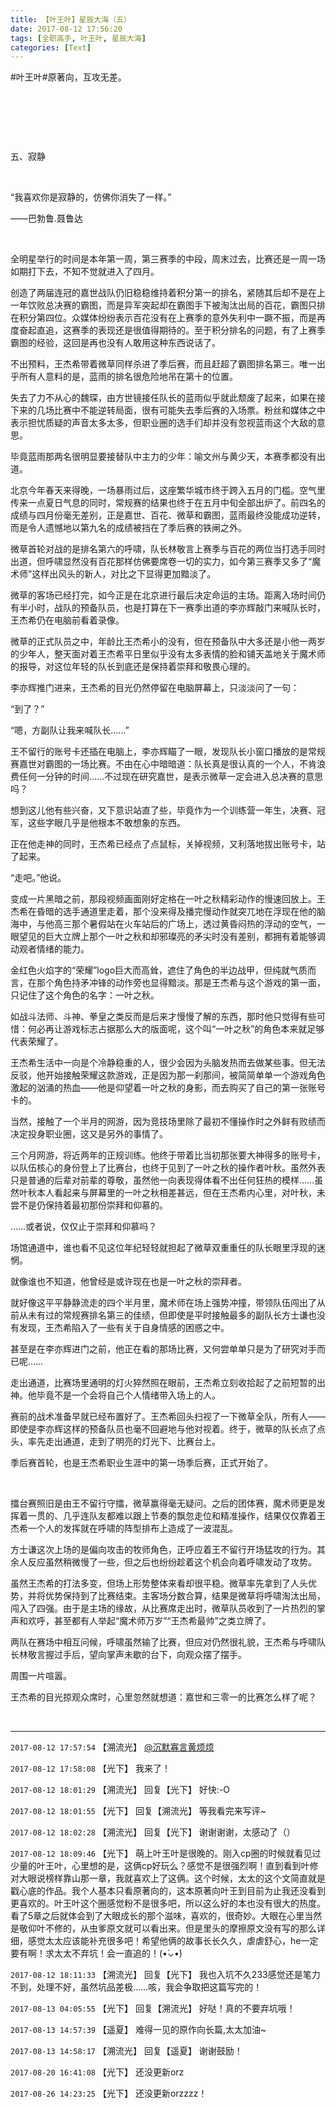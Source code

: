 ```yaml
---
title: 【叶王叶】星辰大海（五）
date: 2017-08-12 17:56:20
tags: [全职高手, 叶王叶, 星辰大海]
categories: [Text]
---
```


<p dir="ltr"  >#叶王叶#原著向，互攻无差。</p> 
<p dir="ltr"  >&nbsp;</p> 
<p dir="ltr"  >&nbsp;</p> 
<p dir="ltr"  >&nbsp;</p> 
<p dir="ltr"  >五、寂静</p> 
<p dir="ltr"  >&nbsp;</p> 
<p dir="ltr"  >“我喜欢你是寂静的，仿佛你消失了一样。”</p> 
<p dir="ltr"  >——巴勃鲁.聂鲁达</p> 
<p dir="ltr"  >&nbsp;</p> 
<p dir="ltr"  >全明星举行的时间是本年第一周，第三赛季的中段，周末过去，比赛还是一周一场如期打下去，不知不觉就进入了四月。</p> 
<p dir="ltr"  >创造了两届连冠的嘉世战队仍旧稳稳维持着积分第一的排名，紧随其后却不是在上一年饮败总决赛的霸图，而是异军突起却在霸图手下被淘汰出局的百花，霸图只排在积分第四位。众媒体纷纷表示百花没有在上赛季的意外失利中一蹶不振，而是再度奋起直追，这赛季的表现还是很值得期待的。至于积分排名的问题，有了上赛季霸图的经验，这回是再也没有人敢用这种东西说话了。</p> 
<p dir="ltr"  >不出预料，王杰希带着微草同样杀进了季后赛，而且赶超了霸图排名第三。唯一出乎所有人意料的是，蓝雨的排名很危险地吊在第十的位置。</p> 
<p dir="ltr"  >失去了力不从心的魏琛，由方世镜接任队长的蓝雨似乎就此颓废了起来，如果在接下来的几场比赛中不能逆转局面，很有可能失去季后赛的入场票。粉丝和媒体之中表示担忧质疑的声音太多太多，但职业圈的选手们却并没有忽视蓝雨这个大敌的意思。</p> 
<p dir="ltr"  >毕竟蓝雨那两名很明显要接替队中主力的少年：喻文州与黄少天，本赛季都没有出道。</p> 
<p dir="ltr"  >北京今年春天来得晚，一场暴雨过后，这座繁华城市终于跨入五月的门槛。空气里传来一点夏日气息的同时，常规赛的结果也终于在五月中旬全部出炉了。前四名的成绩与四月份毫无差别，正是嘉世、百花、微草和霸图，蓝雨最终没能成功逆转，而是令人遗憾地以第九名的成绩被挡在了季后赛的铁闸之外。</p> 
<p dir="ltr"  >微草首轮对战的是排名第六的呼啸，队长林敬言上赛季与百花的两位当打选手同时出道，但呼啸显然没有百花那样仿佛要席卷一切的实力，如今第三赛季又多了“魔术师”这样出风头的新人，对比之下显得更加黯淡了。</p> 
<p dir="ltr"  >微草的客场已经打完，如今正是在北京进行最后决定命运的主场。距离入场时间仍有半小时，战队的预备队员，也是打算在下一赛季出道的李亦辉敲门来喊队长时，王杰希仍在电脑前看着录像。</p> 
<p dir="ltr"  >微草的正式队员之中，年龄比王杰希小的没有，但在预备队中大多还是小他一两岁的少年人，整天面对着王杰希平日里似乎没有太多表情的脸和铺天盖地关于魔术师的报导，对这位年轻的队长到底还是保持着崇拜和敬畏心理的。</p> 
<p dir="ltr"  >李亦辉推门进来，王杰希的目光仍然停留在电脑屏幕上，只淡淡问了一句：</p> 
<p dir="ltr"  >“到了？”</p> 
<p dir="ltr"  >“嗯，方副队让我来喊队长……”</p> 
<p dir="ltr"  >王不留行的账号卡还插在电脑上，李亦辉瞄了一眼，发现队长小窗口播放的是常规赛嘉世对霸图的一场比赛。不由在心中暗暗道：队长真是很认真的一个人，不肯浪费任何一分钟的时间……不过现在研究嘉世，是表示微草一定会进入总决赛的意思吗？</p> 
<p dir="ltr"  >想到这儿他有些兴奋，又下意识站直了些，毕竟作为一个训练营一年生，决赛、冠军，这些字眼几乎是他根本不敢想象的东西。</p> 
<p dir="ltr"  >正在他走神的同时，王杰希已经点了点鼠标，关掉视频，又利落地拔出账号卡，站了起来。</p> 
<p dir="ltr"  >“走吧。”他说。</p> 
<p dir="ltr"  >变成一片黑暗之前，那段视频画面刚好定格在一叶之秋精彩动作的慢速回放上。王杰希在昏暗的选手通道里走着，那个没来得及播完慢动作就突兀地在浮现在他的脑海中，与他高三那个暑假站在火车站后的广场上，透过黄昏闷热的浮动的空气，一眼望见的巨大立牌上那个一叶之秋和却邪璨亮的矛尖时没有差别，都拥有着能够调动观者情绪的能力。</p> 
<p dir="ltr"  >金红色火焰字的“荣耀”logo巨大而高耸，遮住了角色的半边战甲，但纯就气质而言，在那个角色持矛冲锋的动作旁也显得黯淡。那是王杰希与这个游戏的第一面，只记住了这个角色的名字：一叶之秋。</p> 
<p dir="ltr"  >如战斗法师、斗神、拳皇之类反而是后来才慢慢了解的东西，那时他只觉得有些可惜：何必再让游戏标志占据那么大的版面呢，这个叫“一叶之秋”的角色本来就足够代表荣耀了。</p> 
<p dir="ltr"  >王杰希生活中一向是个冷静稳重的人，很少会因为头脑发热而去做某些事。但无法反驳，他开始接触荣耀这款游戏，正是因为那一刹那间，被简简单单一个游戏角色激起的汹涌的热血——他是仰望着一叶之秋的身影，而去购买了自己的第一张账号卡的。</p> 
<p dir="ltr"  >当然，接触了一个半月的网游，因为竞技场里除了最初不懂操作时之外鲜有败绩而决定投身职业圈，这又是另外的事情了。</p> 
<p dir="ltr"  >三个月网游，将近两年的正规训练。他终于带着比当初那张要大神得多的账号卡，以队伍核心的身份登上了比赛台，也终于见到了一叶之秋的操作者叶秋。虽然外表只是普通的后辈对前辈的尊敬，虽然他一向表现得体看不出任何狂热的模样……虽然叶秋本人看起来与屏幕里的一叶之秋相差甚远，但在王杰希内心里，对叶秋，未尝不是仍保持着最初那份崇拜和仰慕的。</p> 
<p dir="ltr"  >……或者说，仅仅止于崇拜和仰慕吗？</p> 
<p dir="ltr"  >场馆通道中，谁也看不见这位年纪轻轻就担起了微草双重重任的队长眼里浮现的迷惘。</p> 
<p dir="ltr"  >就像谁也不知道，他曾经是或许现在也是一叶之秋的崇拜者。</p> 
<p dir="ltr"  >就好像这平平静静流走的四个半月里，魔术师在场上强势冲撞，带领队伍闯出了从前从未有过的常规赛排名第三的佳绩，但即使是平时接触最多的副队长方士谦也没有发现，王杰希陷入了一些有关于自身情感的困惑之中。</p> 
<p dir="ltr"  >甚至是在李亦辉进门之前，他正在看的那场比赛，又何尝单单只是为了研究对手而已呢……</p> 
<p dir="ltr"  >走出通道，比赛场里通明的灯火猝然照在眼前，王杰希立刻收拾起了之前短暂的出神。他毕竟不是一个会将自己个人情绪带入场上的人。</p> 
<p dir="ltr"  >赛前的战术准备早就已经布置好了。王杰希回头扫视了一下微草全队，所有人——即使是李亦辉这样的预备队员也毫不回避地与他对视着。终于，微草的队长点了点头，率先走出通道，走到了明亮的灯光下、比赛台上。</p> 
<p dir="ltr"  >季后赛首轮，也是王杰希职业生涯中的第一场季后赛，正式开始了。</p> 
<p dir="ltr"  >&nbsp;</p> 
<p dir="ltr"  >擂台赛照旧是由王不留行守擂，微草赢得毫无疑问。之后的团体赛，魔术师更是发挥着一贯的、几乎连队友都难以跟上节奏的飘忽走位和精准操作，结果仅仅靠着王杰希一个人的发挥就在呼啸的阵型排布上造成了一波混乱。</p> 
<p dir="ltr"  >方士谦这次上场的是偏向攻击的牧师角色，正呼应着王不留行开场猛攻的行为。其余人反应虽然稍微慢了一些，但之后也纷纷趁着这个机会向着呼啸发动了攻势。</p> 
<p dir="ltr"  >虽然王杰希的打法多变，但场上形势整体来看却很平稳。微草率先拿到了人头优势，并将优势保持到了比赛结束。主客场分数合算，结果是微草将呼啸淘汰出局，闯入了四强。由于是主场的缘故，从比赛席走出时，微草队员收到了一片热烈的掌声和欢呼，甚至都有人举起“魔术师万岁”“王杰希最帅”之类立牌了。</p> 
<p dir="ltr"  >两队在赛场中相互问候，呼啸虽然输了比赛，但应对仍然很礼貌，王杰希与呼啸队长林敬言握过手后，望向掌声未歇的台下，向观众摆了摆手。</p> 
<p dir="ltr"  >周围一片喧嚣。</p> 
<p dir="ltr"  >王杰希的目光掠观众席时，心里忽然就想道：嘉世和三零一的比赛怎么样了呢？</p> 
<p dir="ltr"  >&nbsp;</p>

<!-- more -->

---

`2017-08-12 17:57:54` 【溯流光】  [@沉默寡言黄烦烦](http://www.lofter.com/mentionredirect.do?blogId=500292233) 

`2017-08-12 17:58:08` 【光下】 我来了！

`2017-08-12 18:01:29` 【溯流光】 回复【光下】 好快:-O

`2017-08-12 18:01:55` 【光下】 回复【溯流光】 等我看完来写评~

`2017-08-12 18:02:28` 【溯流光】 回复【光下】 谢谢谢谢，太感动了（）

`2017-08-12 18:09:46` 【光下】 萌上叶王叶是很晚的。刚入cp圈的时候就看见过少量的叶王叶，心里想的是，这俩cp好玩么？感觉不是很强烈啊！直到看到叶修对大眼说榜样靠山那一章，我就喜欢上了这俩。这个时候，太太的这个文简直就是戳心底的作品。我个人基本只看原著向的，这本原著向叶王到目前为止我还没看到更喜欢的。叶王叶这个圈感觉粉不是很多吧，所以这么好的本也没有很大的热度。看了5章之后就体会到了大眼成长的那个滋味，喜欢的，很奇妙。大眼在心里当然是敬仰叶不修的，从虫爹原文就可以看出来。但是里头的摩擦原文没有写的那么详细，感觉太太应该能补充很多吧！希望他俩的故事长长久久，虐虐舒心，he一定要有啊！求太太不弃坑！会一直追的！(•̀⌄•́)

`2017-08-12 18:11:33` 【溯流光】 回复【光下】 我也入坑不久233感觉还是笔力不到，处理不好，虽然坑品差极……咳，我会争取把这篇写完的！

`2017-08-13 04:05:55` 【光下】 回复【溯流光】 好哒！真的不要弃坑哦！

`2017-08-13 14:57:39` 【遥夏】 难得一见的原作向长篇,太太加油~

`2017-08-13 14:58:17` 【溯流光】 回复【遥夏】 谢谢鼓励！

`2017-08-20 16:41:08` 【光下】 还没更新orz

`2017-08-26 14:23:25` 【光下】 还没更新orzzzz！
